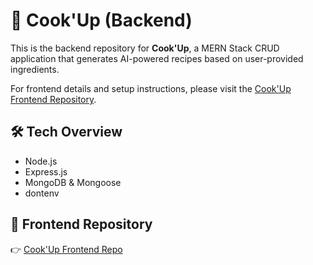 # 🍳 Cook'Up (Backend)

This is the backend repository for **Cook'Up**, a MERN Stack CRUD application that generates AI-powered recipes based on user-provided ingredients.  

For frontend details and setup instructions, please visit the [Cook'Up Frontend Repository](https://github.com/Mkac0/cook-up-front-end).

## 🛠️ Tech Overview  

+ Node.js
+ Express.js
+ MongoDB & Mongoose
+ dontenv

## 🔗 Frontend Repository  

👉 [Cook'Up Frontend Repo](https://github.com/Mkac0/cook-up-front-end)
